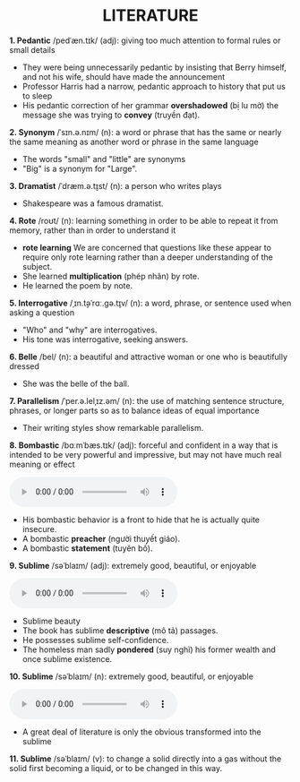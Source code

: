 <h1 align="center"><strong>LITERATURE</strong></h1>

**1. Pedantic** /pedˈæn.tɪk/ (adj): giving too much attention to formal rules or small details
- They were being unnecessarily pedantic by insisting that Berry himself, and not his wife, should have made the announcement
- Professor Harris had a narrow, pedantic approach to history that put us to sleep
- His pedantic correction of her grammar **overshadowed** (bị lu mờ) the message she was trying to **convey** (truyền đạt).

**2. Synonym** /ˈsɪn.ə.nɪm/ (n): a word or phrase that has the same or nearly the same meaning as another word or phrase in the same language
- The words "small" and "little" are synonyms
- "Big" is a synonym for "Large".

**3. Dramatist** /ˈdræm.ə.t̬ɪst/ (n): a person who writes plays
- Shakespeare was a famous dramatist.

**4. Rote** /roʊt/ (n): learning something in order to be able to repeat it from memory, rather than in order to understand it
- **rote learning** We are concerned that questions like these appear to require only rote learning rather than a deeper understanding of the subject.
- She learned **multiplication** (phép nhân) by rote.
- He learned the poem by note.

**5. Interrogative** /ˌɪn.t̬əˈrɑː.ɡə.t̬ɪv/ (n): a word, phrase, or sentence used when asking a question
- "Who" and "why" are interrogatives.
- His tone was interrogative, seeking answers.

**6. Belle** /bel/ (n): a beautiful and attractive woman or one who is beautifully dressed
- She was the belle of the ball.

**7. Parallelism** /ˈper.ə.lelˌɪz.əm/ (n): the use of matching sentence structure, phrases, or longer parts so as to balance ideas of equal importance
- Their writing styles show remarkable parallelism.

**8. Bombastic** /bɑːmˈbæs.tɪk/ (adj): forceful and confident in a way that is intended to be very powerful and impressive, but may not have much real meaning or effect

<audio controls>
  <source src="https://dictionary.cambridge.org/media/english/us_pron/u/usb/usbof/usboff_018.mp3" type="audio/mpeg">
  Your browser does not support the audio element.
</audio>

- His bombastic behavior is a front to hide that he is actually quite insecure.
- A bombastic **preacher** (người thuyết giáo).
- A bombastic **statement** (tuyên bố).


**9. Sublime** /səˈblaɪm/ (adj): extremely good, beautiful, or enjoyable

<audio controls>
  <source src="https://dictionary.cambridge.org/media/english/us_pron/s/sub/subli/sublime.mp3" type="audio/mpeg">
  Your browser does not support the audio element.
</audio>

- Sublime beauty
- The book has sublime **descriptive** (mô tả) passages.
- He possesses sublime self-confidence.
- The homeless man sadly **pondered** (suy nghĩ) his former wealth and once sublime existence.

**10. Sublime** /səˈblaɪm/ (n): extremely good, beautiful, or enjoyable

<audio controls>
  <source src="https://dictionary.cambridge.org/media/english/us_pron/s/sub/subli/sublime.mp3" type="audio/mpeg">
  Your browser does not support the audio element.
</audio>

- A great deal of literature is only the obvious transformed into the sublime

**11. Sublime** /səˈblaɪm/ (v): to change a solid directly into a gas without the solid first becoming a liquid, or to be changed in this way.